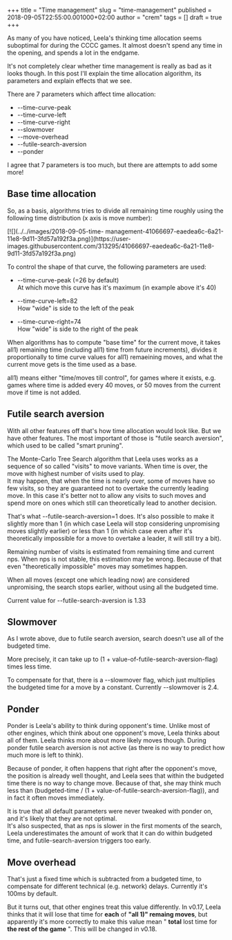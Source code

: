 +++
title = "Time management"
slug = "time-management"
published = 2018-09-05T22:55:00.001000+02:00
author = "crem"
tags = []
draft = true
+++

As many of you have noticed, Leela's thinking time allocation seems suboptimal
for during the CCCC games. It almost doesn't spend any time in the opening,
and spends a lot in the endgame.  
  
It's not completely clear whether time management is really as bad as it looks
though. In this post I'll explain the time allocation algorithm, its
parameters and explain effects that we see.  
  
There are 7 parameters which affect time allocation:  
  

  * \--time-curve-peak
  * \--time-curve-left
  * \--time-curve-right
  * \--slowmover
  * \--move-overhead
  * \--futile-search-aversion
  * \--ponder

I agree that 7 parameters is too much, but there are attempts to add some
more!

  

  

## Base time allocation

So, as a basis, algorithms tries to divide all remaining time roughly using
the following time distribution (x axis is move number):

[![](../../images/2018-09-05-time-
management-41066697-eaedea6c-6a21-11e8-9d11-3fd57a192f3a.png)](https://user-
images.githubusercontent.com/313295/41066697-eaedea6c-6a21-11e8-9d11-3fd57a192f3a.png)

To control the shape of that curve, the following parameters are used:

  

  * \--time-curve-peak (=26 by default)  
At which move this curve has it's maximum (in example above it's 40)

  * \--time-curve-left=82  
How "wide" is side to the left of the peak

  * \--time-curve-right=74  
How "wide" is side to the right of the peak

When algorithms has to compute "base time" for the current move, it takes
all1) remaining time (including all1) time from future increments), divides it
proportionally to time curve values for all1) remaeining moves, and what the
current move gets is the time used as a base.  
  
all1) means either "time/moves till control", for games where it exists, e.g.
games where time is added every 40 moves, or 50 moves from the current move if
time is not added.  
  

## Futile search aversion

With all other features off that's how time allocation would look like. But we
have other features. The most important of those is "futile search aversion",
which used to be called "smart pruning".  
  
The Monte-Carlo Tree Search algorithm that Leela uses works as a sequence of
so called "visits" to move variants. When time is over, the move with highest
number of visits used to play.  
It may happen, that when the time is nearly over, some of moves have so few
visits, so they are guaranteed not to overtake the currently leading move. In
this case it's better not to allow any visits to such moves and spend more on
ones which still can theoretically lead to another decision.  
  
That's what --futile-search-aversion=1 does. It's also possible to make it
slightly more than 1 (in which case Leela will stop considering unpromising
moves slightly earlier) or less than 1 (in which case even after it's
theoretically impossible for a move to overtake a leader, it will still try a
bit).  
  
Remaining number of visits is estimated from remaining time and current nps.
When nps is not stable, this estimation may be wrong. Because of that even
"theoretically impossible" moves may sometimes happen.  
  
When all moves (except one which leading now) are considered unpromising, the
search stops earlier, without using all the budgeted time.  
  
Current value for --futile-search-aversion is 1.33  
  

## Slowmover

As I wrote above, due to futile search aversion, search doesn't use all of the
budgeted time.

More precisely, it can take up to (1 + value-of-futile-search-aversion-flag)
times less time.

To compensate for that, there is a --slowmover flag, which just multiplies the
budgeted time for a move by a constant. Currently --slowmover is 2.4.  
  

## Ponder

Ponder is Leela's ability to think during opponent's time. Unlike most of
other engines, which think about one opponent's move, Leela thinks about all
of them. Leela thinks more about more likely moves though. During ponder
futile search aversion is not active (as there is no way to predict how much
more is left to think).  
  
Because of ponder, it often happens that right after the opponent's move, the
position is already well thought, and Leela sees that within the budgeted time
there is no way to change move. Because of that, she may think much less than
(budgeted-time / (1 + value-of-futile-search-aversion-flag)), and in fact it
often moves immediately.  
  
It is true that all default parameters were never tweaked with ponder on, and
it's likely that they are not optimal.  
It's also suspected, that as nps is slower in the first moments of the search,
Leela underestimates the amount of work that it can do within budgeted time,
and futile-search-aversion triggers too early.  
  

## Move overhead

That's just a fixed time which is subtracted from a budgeted time, to
compensate for different technical (e.g. network) delays. Currently it's 100ms
by default.

But it turns out, that other engines treat this value differently. In v0.17,
Leela thinks that it will lose that time for **each** of **"all 1)" remaing
moves**, but apparently it's more correctly to make this value mean "
**total** lost time for **the rest of the game** ". This will be changed in
v0.18.
